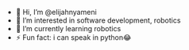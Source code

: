 - 👋 Hi, I’m @elijahnyameni
- 👀 I’m interested in software development, robotics 
- 🌱 I’m currently learning robotics
- ⚡ Fun fact: i can speak in python😂
<!---
elijahnyameni/elijahnyameni is a ✨ special ✨ repository because its `README.md` (this file) appears on your GitHub profile.
You can click the Preview link to take a look at your changes.
--->
